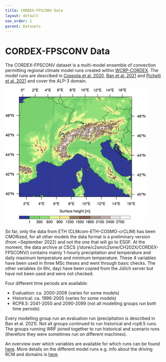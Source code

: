 ```yaml
---
title: CORDEX-FPSCONV Data
layout: default
nav_order: 1
parent: Datasets
---
```


# CORDEX-FPSCONV Data

The CORDEX-FPSCONV dataset is a multi-model ensemble of convection permitting regional climate model runs created within [WCRP-CORDEX](https://cordex.org/experiment-guidelines/flagship-pilot-studies/endorsed-cordex-flagship-pilote-studies/europe-mediterranean-convective-phenomena-at-high-resolution-over-europe-and-the-mediterranean/).
The model runs are described in [Coppola et al. 2020](https://link.springer.com/article/10.1007/s00382-018-4521-8), [Ban et al. 2021](https://link.springer.com/article/10.1007/s00382-021-05708-w) and [Pichelli et al. 2021](https://link.springer.com/article/10.1007/s00382-021-05657-4) and cover the ALP-3 domain.

![Image of the extent of the ALP-3 domain](images/ALP-3-crop.png)

So far, only the data from ETH (CLMcom-ETH-COSMO-crCLIM) has been CMORized, for all other models the data format is a preliminary version (from ~September 2022) and not the one that will go to ESGF.
At the moment, the data archive at CSCS (/store/c2sm/c2sme/CH202X/CORDEX-FPSCONV/) contains mainly 1-hourly precipitation and temperature and daily maximum temperature and minimum temperature.
These 4 variables have been used in three MSc theses and went through basic checks. The other variables (in 6hr, day) have been copied from the Jülich server but have not been used and were not checked.

Four different time periods are available:
* Evaluation: ca. 2000-2009 (varies for some models)
* Historical: ca. 1996-2005 (varies for some models)
* RCP8.5: 2041-2050 and 2090-2099 (not all modelling groups run both time periods) 

Every modelling group run an evaluation run (precipitation is described in Ban et al. 2021).
Not all groups continued to run historical and rcp8.5 runs.
The groups running WRF joined together to run historical and scenario runs (therefore they were sometimes run on different machines).

An overview over which variables are available for which runs can be found [here](https://www.polybox.ethz.ch/index.php/s/hVYniBtoaneP9Lc).
More details on the different model runs e.g. info about the driving RCM and domains is [here](https://docs.google.com/spreadsheets/d/1wrt8Rcquk7dgIumGJeEc06irpkBwZtq_b7Pn3UhiT2g/edit?usp=sharing).

